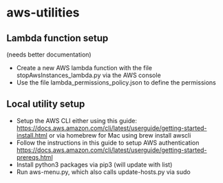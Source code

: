 # aws-utilities

## Lambda function setup
(needs better documentation)
- Create a new AWS lambda function with the file stopAwsInstances_lambda.py via the AWS console 
- Use the file lambda_permissions_policy.json to define the permissions

## Local utility setup
- Setup the AWS CLI either using this guide: https://docs.aws.amazon.com/cli/latest/userguide/getting-started-install.html or via homebrew for Mac using brew install awscli
- Follow the instructions in this guide to setup AWS authentication https://docs.aws.amazon.com/cli/latest/userguide/getting-started-prereqs.html
- Install python3 packages via pip3 (will update with list)
- Run aws-menu.py, which also calls update-hosts.py via sudo 
